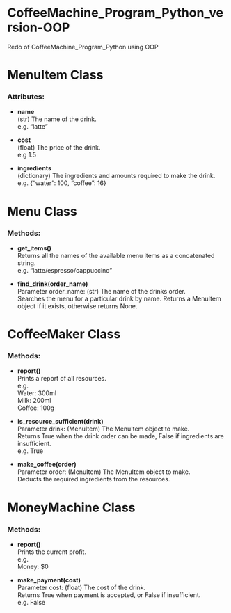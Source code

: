 # CoffeeMachine_Program_Python_version-OOP
Redo of CoffeeMachine_Program_Python using OOP


# MenuItem Class

### Attributes:

- **name**  
  (str) The name of the drink.  
  e.g. “latte”

- **cost**  
  (float) The price of the drink.  
  e.g 1.5

- **ingredients**  
  (dictionary) The ingredients and amounts required to make the drink.  
  e.g. {“water”: 100, “coffee”: 16}

# Menu Class

### Methods:

- **get_items()**  
  Returns all the names of the available menu items as a concatenated string.  
  e.g. “latte/espresso/cappuccino”

- **find_drink(order_name)**  
  Parameter order_name: (str) The name of the drinks order.  
  Searches the menu for a particular drink by name. Returns a MenuItem object if it exists, otherwise returns None.

# CoffeeMaker Class

### Methods:

- **report()**  
  Prints a report of all resources.  
  e.g.  
  Water: 300ml  
  Milk: 200ml  
  Coffee: 100g

- **is_resource_sufficient(drink)**  
  Parameter drink: (MenuItem) The MenuItem object to make.  
  Returns True when the drink order can be made, False if ingredients are insufficient.  
  e.g. True

- **make_coffee(order)**  
  Parameter order: (MenuItem) The MenuItem object to make.  
  Deducts the required ingredients from the resources.

# MoneyMachine Class

### Methods:

- **report()**  
  Prints the current profit.  
  e.g.  
  Money: $0

- **make_payment(cost)**  
  Parameter cost: (float) The cost of the drink.  
  Returns True when payment is accepted, or False if insufficient.  
  e.g. False

